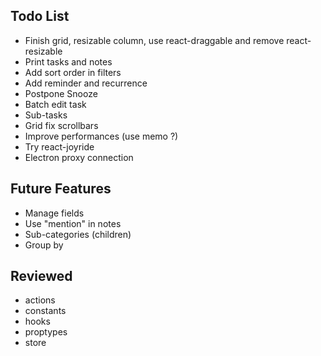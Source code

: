 ## Todo List

* Finish grid, resizable column, use react-draggable and remove react-resizable
* Print tasks and notes
* Add sort order in filters
* Add reminder and recurrence
* Postpone Snooze
* Batch edit task
* Sub-tasks
* Grid fix scrollbars
* Improve performances (use memo ?)
* Try react-joyride
* Electron proxy connection

## Future Features

* Manage fields
* Use "mention" in notes
* Sub-categories (children)
* Group by

## Reviewed

* actions
* constants
* hooks
* proptypes
* store